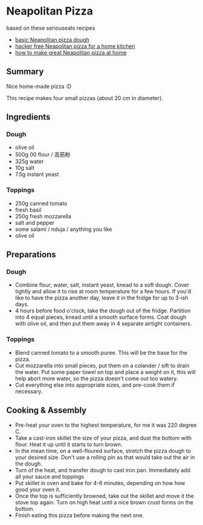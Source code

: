 # Neapolitan Pizza

based on these seriouseats recipes
* [basic Neapolitan pizza dough](https://www.seriouseats.com/recipes/2012/07/basic-neapolitan-pizza-dough-recipe.html)
* [hacker free Neapolitan pizza for a home kitchen](https://www.seriouseats.com/recipes/2010/09/hacker-free-neapolitan-pizza-for-a-home-kitchen-recipe.html)
* [how to make great Neapolitan pizza at home](https://slice.seriouseats.com/2010/09/how-to-make-great-neapolitan-pizza-at-home.html)

## Summary

Nice home-made pizza :D

This recipe makes four small pizzas (about 20 cm in diameter).


## Ingredients

### Dough

- olive oil
- 500g 00 flour / 高筋粉
- 325g water
- 10g salt
- 7.5g instant yeast

### Toppings

- 250g canned tomato
- fresh basil
- 250g fresh mozzarella
- salt and pepper
- some salami / nduja / anything you like
- olive oil


## Preparations

### Dough

- Combine flour, water, salt, instant yeast, knead to a soft dough. Cover tightly and allow it to rise at room temperature for a few hours. If you'd like to have the pizza another day, leave it in the fridge for up to 3-ish days.
- 4 hours before food o'clock, take the dough out of the fridge. Partition into 4 equal pieces, knead until a smooth surface forms. Coat dough with olive oil, and then put them away in 4 separate airtight containers.

### Toppings

- Blend canned tomato to a smooth puree. This will be the base for the pizza.
- Cut mozzarella into small pieces, put them on a colander / sift to drain the water. Put some paper towel on top and place a weight on it, this will help abort more water, so the pizza doesn't come out too watery.
- Cut everything else into appropriate sizes, and pre-cook them if necessary.

## Cooking & Assembly
- Pre-heat your oven to the highest temperature, for me it was 220 degree C.
- Take a cast-iron skillet the size of your pizza, and dust the bottom with flour. Heat it up until it starts to turn brown.
- In the mean time, on a well-floured surface, stretch the pizza dough to your desired size. Don't use a rolling pin as that would take out the air in the dough.
- Turn of the heat, and transfer dough to cast iron pan. Immediately add all your sauce and toppings
- Put skillet in oven and bake for 4-6 minutes, depending on how how good your oven it.
- Once the top is sufficiently browned, take out the skillet and move it the stove top again. Turn on high heat until a nice brown crust forms on the bottom.
- Finish eating this pizza before making the next one.


